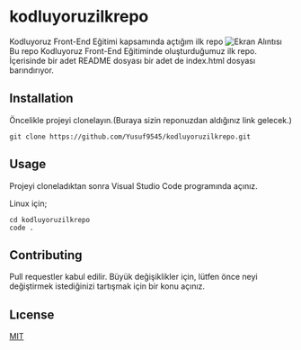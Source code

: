 # kodluyoruzilkrepo
Kodluyoruz Front-End Eğitimi kapsamında açtığım ilk repo
![Ekran Alıntısı](https://user-images.githubusercontent.com/86594370/156369693-14469f8b-ddf0-4a1d-b1cc-5e750876b1e8.PNG)
Bu repo Kodluyoruz Front-End Eğitiminde oluşturduğumuz ilk repo. İçerisinde bir adet
README dosyası bir adet de index.html dosyası barındırıyor.

## Installation
Öncelikle projeyi clonelayın.(Buraya sizin reponuzdan aldığınız link gelecek.)

```
git clone https://github.com/Yusuf9545/kodluyoruzilkrepo.git
```

## Usage
Projeyi cloneladıktan sonra Visual Studio Code programında açınız. 

Linux için;
```
cd kodluyoruzilkrepo
code .
```

## Contributing
Pull requestler kabul edilir. Büyük değişiklikler için, lütfen önce neyi değiştirmek istediğinizi tartışmak için bir konu açınız.

## Lıcense
[MIT](https://choosealicense.com/licenses/mit/)
